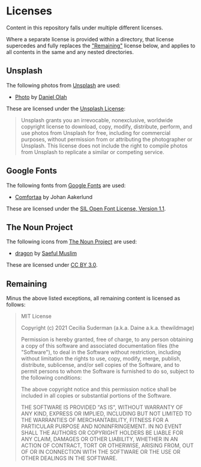 # Licenses

Content in this repository falls under multiple different licenses.

Where a separate license is provided within a directory, that license supercedes and fully replaces the ["Remaining"](#remaining) license below, and applies to all contents in the same and any nested directories.

## Unsplash

The following photos from [Unsplash](https://unsplash.com/) are used:

-   [Photo](https://unsplash.com/photos/04RhrsalOmU) by [Daniel Olah](https://unsplash.com/@danesduet)

These are licensed under the [Unsplash License](https://unsplash.com/license):

> Unsplash grants you an irrevocable, nonexclusive, worldwide copyright license to download, copy, modify, distribute, perform, and use photos from Unsplash for free, including for commercial purposes, without permission from or attributing the photographer or Unsplash. This license does not include the right to compile photos from Unsplash to replicate a similar or competing service.

## Google Fonts

The following fonts from [Google Fonts](https://fonts.google.com) are used:

-   [Comfortaa](https://fonts.google.com/specimen/Comfortaa?query=comfortaa) by Johan Aakerlund

These are licensed under the [SIL Open Font License, Version 1.1](http://scripts.sil.org/OFL).

## The Noun Project

The following icons from [The Noun Project](https://thenounproject.com) are used:

-   [dragon](https://thenounproject.com/icon/2266440/) by [Saeful Muslim](https://thenounproject.com/rebelsaeful)

These are licensed under [CC BY 3.0](https://creativecommons.org/licenses/by/3.0/).

## Remaining

Minus the above listed exceptions, all remaining content is licensed as follows:

> MIT License
>
> Copyright (c) 2021 Cecilia Suderman (a.k.a. Daine a.k.a. thewildmage)
>
> Permission is hereby granted, free of charge, to any person obtaining a copy
> of this software and associated documentation files (the "Software"), to deal
> in the Software without restriction, including without limitation the rights
> to use, copy, modify, merge, publish, distribute, sublicense, and/or sell
> copies of the Software, and to permit persons to whom the Software is
> furnished to do so, subject to the following conditions:
>
> The above copyright notice and this permission notice shall be included in all
> copies or substantial portions of the Software.
>
> THE SOFTWARE IS PROVIDED "AS IS", WITHOUT WARRANTY OF ANY KIND, EXPRESS OR
> IMPLIED, INCLUDING BUT NOT LIMITED TO THE WARRANTIES OF MERCHANTABILITY,
> FITNESS FOR A PARTICULAR PURPOSE AND NONINFRINGEMENT. IN NO EVENT SHALL THE
> AUTHORS OR COPYRIGHT HOLDERS BE LIABLE FOR ANY CLAIM, DAMAGES OR OTHER
> LIABILITY, WHETHER IN AN ACTION OF CONTRACT, TORT OR OTHERWISE, ARISING FROM,
> OUT OF OR IN CONNECTION WITH THE SOFTWARE OR THE USE OR OTHER DEALINGS IN THE
> SOFTWARE.
